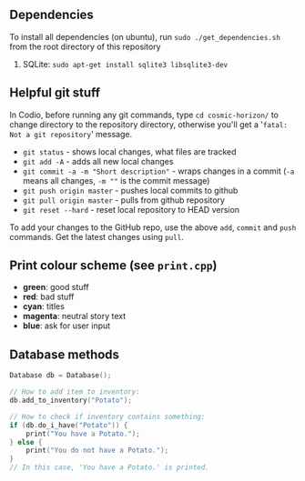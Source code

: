 ## Dependencies

To install all dependencies (on ubuntu), run `sudo ./get_dependencies.sh` from the root directory of this repository

1. SQLite: `sudo apt-get install sqlite3 libsqlite3-dev`

## Helpful git stuff

In Codio, before running any git commands, type `cd cosmic-horizon/` to change directory to the repository directory, otherwise you'll get a '`fatal: Not a git repository`' message.

- `git status` - shows local changes, what files are tracked
- `git add -A` - adds all new local changes
- `git commit -a -m "Short description"` - wraps changes in a commit (`-a` means all changes, `-m ""` is the commit message)
- `git push origin master` - pushes local commits to github
- `git pull origin master` - pulls from github repository
- `git reset --hard` - reset local repository to HEAD version

To add your changes to the GitHub repo, use the above `add`, `commit` and `push` commands. Get the latest changes using `pull`.

## Print colour scheme (see `print.cpp`)

- **green**: good stuff
- **red**: bad stuff
- **cyan**: titles
- **magenta**: neutral story text
- **blue**: ask for user input

## Database methods

```c++
Database db = Database();

// How to add item to inventory:
db.add_to_inventory("Potato");

// How to check if inventory contains something:
if (db.do_i_have("Potato")) {
    print("You have a Potato.");
} else {
    print("You do not have a Potato.");
}
// In this case, 'You have a Potato.' is printed.
```
